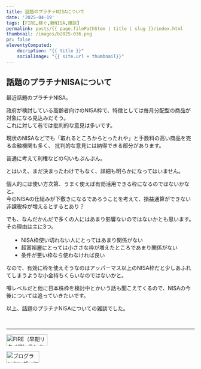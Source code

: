 ```yaml
---
title: 話題のプラチナNISAについて
date: '2025-04-19'
tags: [FIRE,稼ぐ,新NISA,雑談]
permalink: posts/{{ page.filePathStem | title | slug }}/index.html
thumbnail: /images/b2025-036.png
pr: false
eleventyComputed:
    decription: "{{ title }}"
    socialImage: "{{ site.url + thumbnail}}"
---
```



## 話題のプラチナNISAについて

最近話題のプラチナNISA。

政府が検討している高齢者向けのNISA枠で、特徴としては毎月分配型の商品が対象になる見込みだそう。<br/>
これに対して巷では批判的な意見は多いです。<br/>

現状のNISAなどでも「取れるところからとったれや」と手数料の高い商品を売る金融機関も多く、
批判的な意見には納得できる部分があります。

普通に考えて利権などの匂いもぷんぷん。


とはいえ、まだ決まったわけでもなく、詳細も明らかになってはいません。<br/>

個人的には使い方次第、うまく使えば有効活用できる枠になるのではないかなと。<br/>
今のNISAの仕組みが下敷きになるであろうことを考えて、損益通算ができない非課税枠が増えるとするとあり？<br/>

でも、なんだかんだで多くの人にはあまり影響ないのではないかとも思います。<br/>
その理由は主に3つ。

* NISA枠使い切れない人にとってはあまり関係がない
* 超富裕層にとっては小ささな枠が増えたところであまり関係がない
* 条件が悪い枠なら使わなければ良い

なので、有効に枠を使えそうなのはアッパーマス以上のNISA枠だと少しあふれてしまうような小金持ちくらいなのではないかと。<br/>

噂レベルだと他に日本株枠を検討中とかいう話も聞こえてくるので、NISAの今後については追っていきたいです。

以上、話題のプラチナNISAについての雑談でした。


<br/>
<hr/>

<a href="https://blog.with2.net/link/?id=2111205&cid=5493" title="FIRE（早期リタイア）ランキング"><img alt="FIRE（早期リタイア）ランキング" width="110" height="31" src="https://blog.with2.net/img/banner/c/banner_1/br_c_5493_1.gif"></a>

<a href="https://blogmura.com/ranking/in?p_cid=11188911" target="_blank"><img src="https://b.blogmura.com/88_31.gif" width="88" height="31" border="0" alt="ブログランキング・にほんブログ村へ" /></a>

<style>
.ac-icon { 
    width: 300px; display: inline-block; word-break: break-all; text-align: center; margin-right: 30px;
    img { object-fit: contain; width: 100%; height: 100%; }
}

ol { margin-top: 1rem; margin-left: 2rem; list-style-position: outside; }

ul { margin-top: 1rem; margin-left: 1rem; }
ul li { list-style-type: disc; }
ul li ul { margin-top: 0; }
ul li ul li { list-style-type: circle; }
</style>
